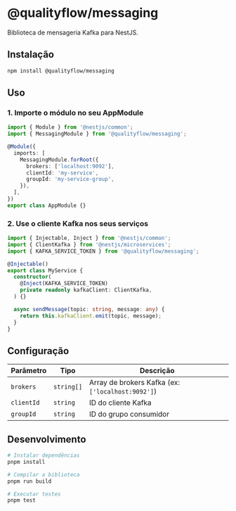 # @qualityflow/messaging

Biblioteca de mensageria Kafka para NestJS.

## Instalação

```bash
npm install @qualityflow/messaging
```

## Uso

### 1. Importe o módulo no seu AppModule

```typescript
import { Module } from '@nestjs/common';
import { MessagingModule } from '@qualityflow/messaging';

@Module({
  imports: [
    MessagingModule.forRoot({
      brokers: ['localhost:9092'],
      clientId: 'my-service',
      groupId: 'my-service-group',
    }),
  ],
})
export class AppModule {}
```

### 2. Use o cliente Kafka nos seus serviços

```typescript
import { Injectable, Inject } from '@nestjs/common';
import { ClientKafka } from '@nestjs/microservices';
import { KAFKA_SERVICE_TOKEN } from '@qualityflow/messaging';

@Injectable()
export class MyService {
  constructor(
    @Inject(KAFKA_SERVICE_TOKEN)
    private readonly kafkaClient: ClientKafka,
  ) {}

  async sendMessage(topic: string, message: any) {
    return this.kafkaClient.emit(topic, message);
  }
}
```

## Configuração

| Parâmetro | Tipo | Descrição |
|-----------|------|-----------|
| `brokers` | `string[]` | Array de brokers Kafka (ex: `['localhost:9092']`) |
| `clientId` | `string` | ID do cliente Kafka |
| `groupId` | `string` | ID do grupo consumidor |

## Desenvolvimento

```bash
# Instalar dependências
pnpm install

# Compilar a biblioteca
pnpm run build

# Executar testes
pnpm test
``` 